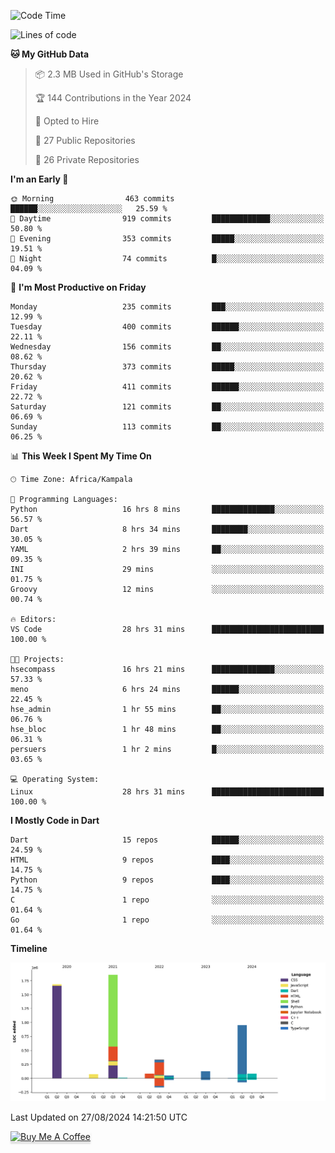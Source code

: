<!--START_SECTION:waka-->
![Code Time](http://img.shields.io/badge/Code%20Time-856%20hrs%2050%20mins-blue)

![Lines of code](https://img.shields.io/badge/From%20Hello%20World%20I%27ve%20Written-5.2%20million%20lines%20of%20code-blue)

**🐱 My GitHub Data** 

> 📦 2.3 MB Used in GitHub's Storage 
 > 
> 🏆 144 Contributions in the Year 2024
 > 
> 💼 Opted to Hire
 > 
> 📜 27 Public Repositories 
 > 
> 🔑 26 Private Repositories 
 > 
**I'm an Early 🐤** 

```text
🌞 Morning                463 commits         ██████░░░░░░░░░░░░░░░░░░░   25.59 % 
🌆 Daytime                919 commits         █████████████░░░░░░░░░░░░   50.80 % 
🌃 Evening                353 commits         █████░░░░░░░░░░░░░░░░░░░░   19.51 % 
🌙 Night                  74 commits          █░░░░░░░░░░░░░░░░░░░░░░░░   04.09 % 
```
📅 **I'm Most Productive on Friday** 

```text
Monday                   235 commits         ███░░░░░░░░░░░░░░░░░░░░░░   12.99 % 
Tuesday                  400 commits         ██████░░░░░░░░░░░░░░░░░░░   22.11 % 
Wednesday                156 commits         ██░░░░░░░░░░░░░░░░░░░░░░░   08.62 % 
Thursday                 373 commits         █████░░░░░░░░░░░░░░░░░░░░   20.62 % 
Friday                   411 commits         ██████░░░░░░░░░░░░░░░░░░░   22.72 % 
Saturday                 121 commits         ██░░░░░░░░░░░░░░░░░░░░░░░   06.69 % 
Sunday                   113 commits         ██░░░░░░░░░░░░░░░░░░░░░░░   06.25 % 
```


📊 **This Week I Spent My Time On** 

```text
🕑︎ Time Zone: Africa/Kampala

💬 Programming Languages: 
Python                   16 hrs 8 mins       ██████████████░░░░░░░░░░░   56.57 % 
Dart                     8 hrs 34 mins       ████████░░░░░░░░░░░░░░░░░   30.05 % 
YAML                     2 hrs 39 mins       ██░░░░░░░░░░░░░░░░░░░░░░░   09.35 % 
INI                      29 mins             ░░░░░░░░░░░░░░░░░░░░░░░░░   01.75 % 
Groovy                   12 mins             ░░░░░░░░░░░░░░░░░░░░░░░░░   00.74 % 

🔥 Editors: 
VS Code                  28 hrs 31 mins      █████████████████████████   100.00 % 

🐱‍💻 Projects: 
hsecompass               16 hrs 21 mins      ██████████████░░░░░░░░░░░   57.33 % 
meno                     6 hrs 24 mins       ██████░░░░░░░░░░░░░░░░░░░   22.45 % 
hse_admin                1 hr 55 mins        ██░░░░░░░░░░░░░░░░░░░░░░░   06.76 % 
hse_bloc                 1 hr 48 mins        ██░░░░░░░░░░░░░░░░░░░░░░░   06.31 % 
persuers                 1 hr 2 mins         █░░░░░░░░░░░░░░░░░░░░░░░░   03.65 % 

💻 Operating System: 
Linux                    28 hrs 31 mins      █████████████████████████   100.00 % 
```

**I Mostly Code in Dart** 

```text
Dart                     15 repos            ██████░░░░░░░░░░░░░░░░░░░   24.59 % 
HTML                     9 repos             ████░░░░░░░░░░░░░░░░░░░░░   14.75 % 
Python                   9 repos             ████░░░░░░░░░░░░░░░░░░░░░   14.75 % 
C                        1 repo              ░░░░░░░░░░░░░░░░░░░░░░░░░   01.64 % 
Go                       1 repo              ░░░░░░░░░░░░░░░░░░░░░░░░░   01.64 % 
```



**Timeline**

![Lines of Code chart](https://raw.githubusercontent.com/drexhacker/drexhacker/main/assets/bar_graph.png)


 Last Updated on 27/08/2024 14:21:50 UTC
<!--END_SECTION:waka-->

<a href="https://www.buymeacoffee.com/drexsoftorg" target="_blank"><img src="https://www.buymeacoffee.com/assets/img/custom_images/orange_img.png" alt="Buy Me A Coffee" style="height: 41px !important;width: 174px !important;box-shadow: 0px 3px 2px 0px rgba(190, 190, 190, 0.5) !important;-webkit-box-shadow: 0px 3px 2px 0px rgba(190, 190, 190, 0.5) !important;" ></a>


<!---
drexhacker/drexhacker is a ✨ special ✨ repository because its `README.md` (this file) appears on your GitHub profile.
You can click the Preview link to take a look at your changes.
--->

